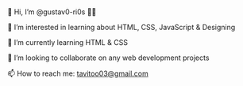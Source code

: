 ###
👋 Hi, I’m @gustav0-ri0s 🧑‍💻

👀 I’m interested in learning about HTML, CSS, JavaScript & Designing

🌱 I’m currently learning HTML & CSS

💞️ I’m looking to collaborate on any web development projects

📫 How to reach me: tavitoo03@gmail.com

<!--
**gustav0-ri0s/gustav0-ri0s** is a ✨ _special_ ✨ repository because its `README.md` (this file) appears on your GitHub profile.

Here are some ideas to get you started:

- 🔭 I’m currently working on ...
- 🌱 I’m currently learning ...
- 👯 I’m looking to collaborate on ...
- 🤔 I’m looking for help with ...
- 💬 Ask me about ...
- 📫 How to reach me: ...
- 😄 Pronouns: ...
- ⚡ Fun fact: ...
-->
